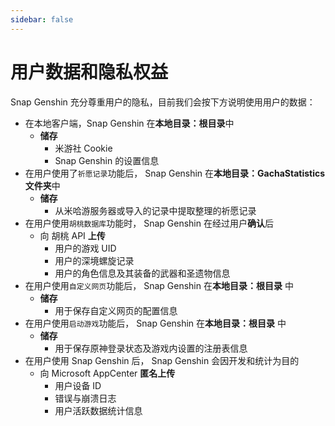 ```yaml
---
sidebar: false
---
```


# 用户数据和隐私权益

Snap Genshin 充分尊重用户的隐私，目前我们会按下方说明使用用户的数据：

- 在本地客户端，Snap Genshin 在**本地目录：根目录**中
  - **储存**
    - 米游社 Cookie
    - Snap Genshin 的设置信息
- 在用户使用了`祈愿记录`功能后， Snap Genshin 在**本地目录：GachaStatistics文件夹**中
  - **储存**
    - 从米哈游服务器或导入的记录中提取整理的祈愿记录
- 在用户使用`胡桃数据库`功能时， Snap Genshin 在经过用户**确认**后
  - 向 胡桃 API **上传**
    - 用户的游戏 UID
    - 用户的深境螺旋记录
    - 用户的角色信息及其装备的武器和圣遗物信息
- 在用户使用`自定义网页`功能后， Snap Genshin 在**本地目录：根目录** 中
  - **储存**
    - 用于保存自定义网页的配置信息
- 在用户使用`启动游戏`功能后， Snap Genshin 在**本地目录：根目录** 中
  - **储存**
    - 用于保存原神登录状态及游戏内设置的注册表信息
- 在用户使用 Snap Genshin 后， Snap Genshin 会因开发和统计为目的
  - 向 Microsoft AppCenter **匿名上传**
    - 用户设备 ID
    - 错误与崩溃日志
    - 用户活跃数据统计信息